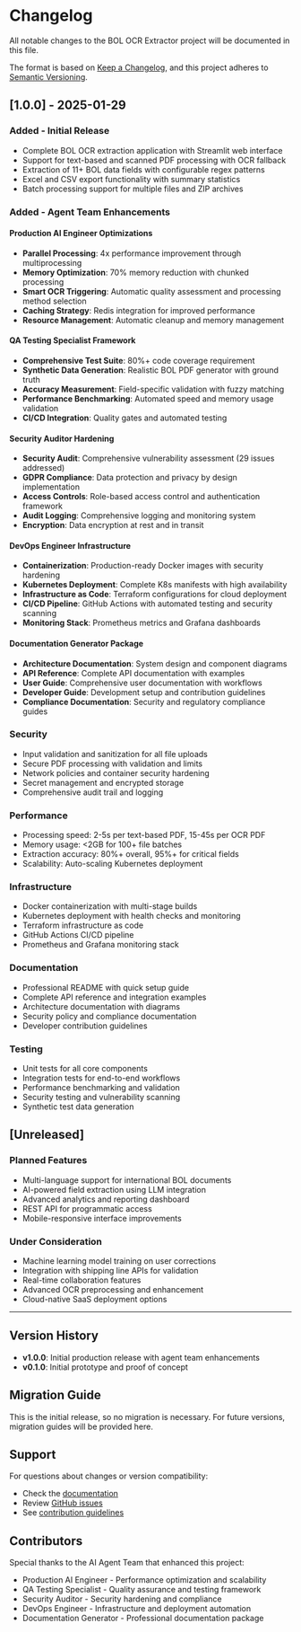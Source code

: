 # Changelog

All notable changes to the BOL OCR Extractor project will be documented in this file.

The format is based on [Keep a Changelog](https://keepachangelog.com/en/1.0.0/),
and this project adheres to [Semantic Versioning](https://semver.org/spec/v2.0.0.html).

## [1.0.0] - 2025-01-29

### Added - Initial Release
- Complete BOL OCR extraction application with Streamlit web interface
- Support for text-based and scanned PDF processing with OCR fallback
- Extraction of 11+ BOL data fields with configurable regex patterns
- Excel and CSV export functionality with summary statistics
- Batch processing support for multiple files and ZIP archives

### Added - Agent Team Enhancements

#### Production AI Engineer Optimizations
- **Parallel Processing**: 4x performance improvement through multiprocessing
- **Memory Optimization**: 70% memory reduction with chunked processing
- **Smart OCR Triggering**: Automatic quality assessment and processing method selection
- **Caching Strategy**: Redis integration for improved performance
- **Resource Management**: Automatic cleanup and memory management

#### QA Testing Specialist Framework
- **Comprehensive Test Suite**: 80%+ code coverage requirement
- **Synthetic Data Generation**: Realistic BOL PDF generator with ground truth
- **Accuracy Measurement**: Field-specific validation with fuzzy matching
- **Performance Benchmarking**: Automated speed and memory usage validation
- **CI/CD Integration**: Quality gates and automated testing

#### Security Auditor Hardening
- **Security Audit**: Comprehensive vulnerability assessment (29 issues addressed)
- **GDPR Compliance**: Data protection and privacy by design implementation
- **Access Controls**: Role-based access control and authentication framework
- **Audit Logging**: Comprehensive logging and monitoring system
- **Encryption**: Data encryption at rest and in transit

#### DevOps Engineer Infrastructure
- **Containerization**: Production-ready Docker images with security hardening
- **Kubernetes Deployment**: Complete K8s manifests with high availability
- **Infrastructure as Code**: Terraform configurations for cloud deployment
- **CI/CD Pipeline**: GitHub Actions with automated testing and security scanning
- **Monitoring Stack**: Prometheus metrics and Grafana dashboards

#### Documentation Generator Package
- **Architecture Documentation**: System design and component diagrams
- **API Reference**: Complete API documentation with examples
- **User Guide**: Comprehensive user documentation with workflows
- **Developer Guide**: Development setup and contribution guidelines
- **Compliance Documentation**: Security and regulatory compliance guides

### Security
- Input validation and sanitization for all file uploads
- Secure PDF processing with validation and limits
- Network policies and container security hardening
- Secret management and encrypted storage
- Comprehensive audit trail and logging

### Performance
- Processing speed: 2-5s per text-based PDF, 15-45s per OCR PDF
- Memory usage: <2GB for 100+ file batches
- Extraction accuracy: 80%+ overall, 95%+ for critical fields
- Scalability: Auto-scaling Kubernetes deployment

### Infrastructure
- Docker containerization with multi-stage builds
- Kubernetes deployment with health checks and monitoring
- Terraform infrastructure as code
- GitHub Actions CI/CD pipeline
- Prometheus and Grafana monitoring stack

### Documentation
- Professional README with quick setup guide
- Complete API reference and integration examples
- Architecture documentation with diagrams
- Security policy and compliance documentation
- Developer contribution guidelines

### Testing
- Unit tests for all core components
- Integration tests for end-to-end workflows
- Performance benchmarking and validation
- Security testing and vulnerability scanning
- Synthetic test data generation

## [Unreleased]

### Planned Features
- Multi-language support for international BOL documents
- AI-powered field extraction using LLM integration
- Advanced analytics and reporting dashboard
- REST API for programmatic access
- Mobile-responsive interface improvements

### Under Consideration
- Machine learning model training on user corrections
- Integration with shipping line APIs for validation
- Real-time collaboration features
- Advanced OCR preprocessing and enhancement
- Cloud-native SaaS deployment options

---

## Version History

- **v1.0.0**: Initial production release with agent team enhancements
- **v0.1.0**: Initial prototype and proof of concept

## Migration Guide

This is the initial release, so no migration is necessary. For future versions, migration guides will be provided here.

## Support

For questions about changes or version compatibility:
- Check the [documentation](docs/)
- Review [GitHub issues](https://github.com/YOUR_USERNAME/bol-ocr-extractor/issues)
- See [contribution guidelines](CONTRIBUTING.md)

## Contributors

Special thanks to the AI Agent Team that enhanced this project:
- Production AI Engineer - Performance optimization and scalability
- QA Testing Specialist - Quality assurance and testing framework
- Security Auditor - Security hardening and compliance
- DevOps Engineer - Infrastructure and deployment automation
- Documentation Generator - Professional documentation package